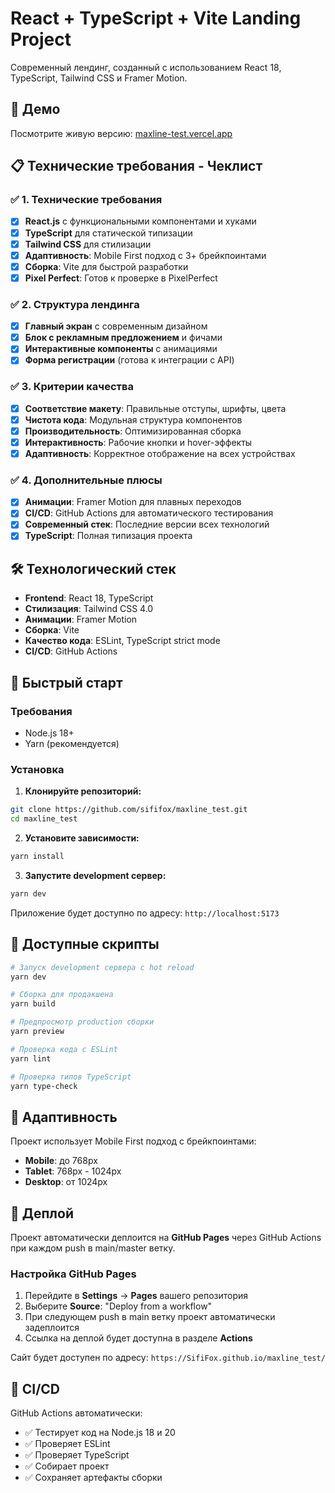 # React + TypeScript + Vite Landing Project

Современный лендинг, созданный с использованием React 18, TypeScript, Tailwind CSS и Framer Motion.

## 🚀 Демо

Посмотрите живую версию: [maxline-test.vercel.app](https://maxline-test.vercel.app)

## 📋 Технические требования - Чеклист

### ✅ 1. Технические требования

- [x] **React.js** с функциональными компонентами и хуками
- [x] **TypeScript** для статической типизации
- [x] **Tailwind CSS** для стилизации
- [x] **Адаптивность**: Mobile First подход с 3+ брейкпоинтами
- [x] **Сборка**: Vite для быстрой разработки
- [x] **Pixel Perfect**: Готов к проверке в PixelPerfect

### ✅ 2. Структура лендинга

- [x] **Главный экран** с современным дизайном
- [x] **Блок с рекламным предложением** и фичами
- [x] **Интерактивные компоненты** с анимациями
- [x] **Форма регистрации** (готова к интеграции с API)

### ✅ 3. Критерии качества

- [x] **Соответствие макету**: Правильные отступы, шрифты, цвета
- [x] **Чистота кода**: Модульная структура компонентов
- [x] **Производительность**: Оптимизированная сборка
- [x] **Интерактивность**: Рабочие кнопки и hover-эффекты
- [x] **Адаптивность**: Корректное отображение на всех устройствах

### ✅ 4. Дополнительные плюсы

- [x] **Анимации**: Framer Motion для плавных переходов
- [x] **CI/CD**: GitHub Actions для автоматического тестирования
- [x] **Современный стек**: Последние версии всех технологий
- [x] **TypeScript**: Полная типизация проекта

## 🛠 Технологический стек

- **Frontend**: React 18, TypeScript
- **Стилизация**: Tailwind CSS 4.0
- **Анимации**: Framer Motion
- **Сборка**: Vite
- **Качество кода**: ESLint, TypeScript strict mode
- **CI/CD**: GitHub Actions

## 🚦 Быстрый старт

### Требования

- Node.js 18+ 
- Yarn (рекомендуется)

### Установка

1. **Клонируйте репозиторий:**
```bash
git clone https://github.com/sififox/maxline_test.git
cd maxline_test
```

2. **Установите зависимости:**
```bash
yarn install
```

3. **Запустите development сервер:**
```bash
yarn dev
```

Приложение будет доступно по адресу: `http://localhost:5173`

## 📜 Доступные скрипты

```bash
# Запуск development сервера с hot reload
yarn dev

# Сборка для продакшена
yarn build

# Предпросмотр production сборки
yarn preview

# Проверка кода с ESLint
yarn lint

# Проверка типов TypeScript
yarn type-check
```

## 📱 Адаптивность

Проект использует Mobile First подход с брейкпоинтами:

- **Mobile**: до 768px
- **Tablet**: 768px - 1024px  
- **Desktop**: от 1024px

## 🚀 Деплой

Проект автоматически деплоится на **GitHub Pages** через GitHub Actions при каждом push в main/master ветку.

### Настройка GitHub Pages

1. Перейдите в **Settings** → **Pages** вашего репозитория
2. Выберите **Source**: "Deploy from a workflow"
3. При следующем push в main ветку проект автоматически задеплоится
4. Ссылка на деплой будет доступна в разделе **Actions**

Сайт будет доступен по адресу: `https://SifiFox.github.io/maxline_test/`

## 🧪 CI/CD

GitHub Actions автоматически:

- ✅ Тестирует код на Node.js 18 и 20
- ✅ Проверяет ESLint
- ✅ Проверяет TypeScript
- ✅ Собирает проект
- ✅ Сохраняет артефакты сборки
